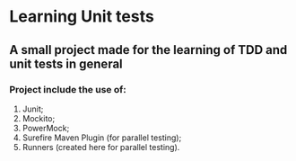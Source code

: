 # Learning Unit tests

## A small project made for the learning of TDD and unit tests in general 

### Project include the use of:
 1. Junit;
 2. Mockito;
 3. PowerMock;
 4. Surefire Maven Plugin (for parallel testing);
 5. Runners (created here for parallel testing).